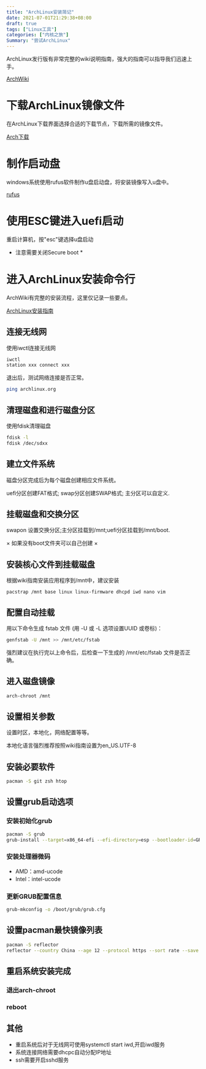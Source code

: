```yaml
---
title: "ArchLinux安装简记"
date: 2021-07-01T21:29:38+08:00
draft: true
tags: ["Linux工具"]
categories: ["内核之旅"]
Summary: "尝试ArchLinux"
---
```

ArchLinux发行版有非常完整的wiki说明指南，强大的指南可以指导我们迅速上手。

[ArchWiki](https://wiki.archlinux.org)

# 下载ArchLinux镜像文件
在ArchLinux下载界面选择合适的下载节点，下载所需的镜像文件。

[Arch下载](https://archlinux.org/download/)

# 制作启动盘
windows系统使用rufus软件制作u盘启动盘，将安装镜像写入u盘中。

[rufus](https://rufus.ie/en_US/)

# 使用ESC键进入uefi启动
重启计算机，按"esc"键选择u盘启动

* 注意需要关闭Secure boot *

# 进入ArchLinux安装命令行

ArchWiki有完整的安装流程，这里仅记录一些要点。

[ArchLinux安装指南](https://wiki.archlinux.org/title/Installation_guide_(%E7%AE%80%E4%BD%93%E4%B8%AD%E6%96%87))

## 连接无线网
使用iwctl连接无线网

```bash
iwctl
station xxx connect xxx
```

退出后，测试网络连接是否正常。

```bash
ping archlinux.org
```

## 清理磁盘和进行磁盘分区
使用fdisk清理磁盘
```bash
fdisk -l
fdisk /dec/sdxx
```

## 建立文件系统
磁盘分区完成后为每个磁盘创建相应文件系统。

uefi分区创建FAT格式;
swap分区创建SWAP格式;
主分区可以自定义.

## 挂载磁盘和交换分区
swapon 设置交换分区;主分区挂载到/mnt;uefi分区挂载到/mnt/boot.

× 如果没有boot文件夹可以自己创建 × 

## 安装核心文件到挂载磁盘
根据wiki指南安装应用程序到/mnt中，建议安装

```
pacstrap /mnt base linux linux-firmware dhcpd iwd nano vim
```

## 配置自动挂载

用以下命令生成 fstab 文件 (用 -U 或 -L 选项设置UUID 或卷标)：
```bash
genfstab -U /mnt >> /mnt/etc/fstab
```
强烈建议在执行完以上命令后，后检查一下生成的 /mnt/etc/fstab 文件是否正确。 

## 进入磁盘镜像
```bash
arch-chroot /mnt
```

## 设置相关参数

设置时区，本地化，网络配置等等。

本地化语言强烈推荐按照wiki指南设置为en_US.UTF-8

## 安装必要软件

```bash
pacman -S git zsh htop
```

## 设置grub启动选项

### 安装初始化grub

```bash
pacman -S grub
grub-install --target=x86_64-efi --efi-directory=esp --bootloader-id=GRUB
```

### 安装处理器微码

- AMD：amd-ucode
- Intel：intel-ucode

### 更新GRUB配置信息

```bash
grub-mkconfig -o /boot/grub/grub.cfg
```

## 设置pacman最快镜像列表

```bash
pacman -S reflector
reflector --country China --age 12 --protocol https --sort rate --save /etc/pacman.d/mirrorlist
```


## 重启系统安装完成

### 退出arch-chroot

### reboot

## 其他

- 重启系统后对于无线网可使用systemctl start iwd,开启iwd服务
- 系统连接网络需要dhcpc自动分配IP地址
- ssh需要开启sshd服务